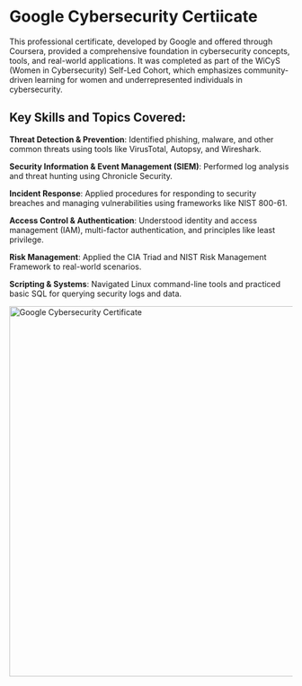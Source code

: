 # Google Cybersecurity Certiicate
This professional certificate, developed by Google and offered through Coursera, provided a comprehensive foundation in cybersecurity concepts, tools, and real-world applications. It was completed as part of the WiCyS (Women in Cybersecurity) Self-Led Cohort, which emphasizes community-driven learning for women and underrepresented individuals in cybersecurity.

## Key Skills and Topics Covered:
**Threat Detection & Prevention**: Identified phishing, malware, and other common threats using tools like VirusTotal, Autopsy, and Wireshark.

**Security Information & Event Management (SIEM)**: Performed log analysis and threat hunting using Chronicle Security.

**Incident Response**: Applied procedures for responding to security breaches and managing vulnerabilities using frameworks like NIST 800-61.

**Access Control & Authentication**: Understood identity and access management (IAM), multi-factor authentication, and principles like least privilege.

**Risk Management**: Applied the CIA Triad and NIST Risk Management Framework to real-world scenarios.

**Scripting & Systems**: Navigated Linux command-line tools and practiced basic SQL for querying security logs and data.


<img width="859" height="658" alt="Google Cybersecurity Certificate" src="https://github.com/user-attachments/assets/8e8809df-ef06-48b0-80e2-97b68fadcf08" />
